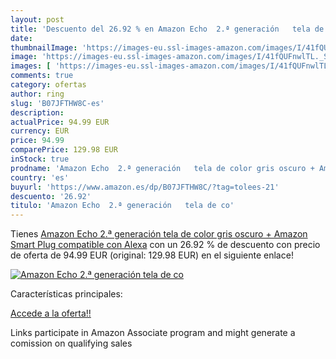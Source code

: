 ```yaml
---
layout: post
title: 'Descuento del 26.92 % en Amazon Echo  2.ª generación   tela de co'
date: 
thumbnailImage: 'https://images-eu.ssl-images-amazon.com/images/I/41fQUFnwlTL._SL200_.jpg'
image: 'https://images-eu.ssl-images-amazon.com/images/I/41fQUFnwlTL._SL200_.jpg'
images: [ 'https://images-eu.ssl-images-amazon.com/images/I/41fQUFnwlTL._SL200_.jpg' ]
comments: true
category: ofertas
author: ring
slug: 'B07JFTHW8C-es'
description:
actualPrice: 94.99 EUR
currency: EUR
price: 94.99
comparePrice: 129.98 EUR
inStock: true
prodname: 'Amazon Echo  2.ª generación   tela de color gris oscuro + Amazon Smart Plug  compatible con Alexa'
country: 'es'
buyurl: 'https://www.amazon.es/dp/B07JFTHW8C/?tag=tolees-21'
descuento: '26.92'
titulo: 'Amazon Echo  2.ª generación   tela de co'
---
```


Tienes [Amazon Echo  2.ª generación   tela de color gris oscuro + Amazon Smart Plug  compatible con Alexa](https://www.amazon.es/dp/B07JFTHW8C/?tag=tolees-21) con un 26.92 % de descuento con precio de oferta de 94.99 EUR (original: 129.98 EUR) en el siguiente enlace!

[![Amazon Echo  2.ª generación   tela de co](https://images-eu.ssl-images-amazon.com/images/I/41fQUFnwlTL._SL200_.jpg)](https://www.amazon.es/dp/B07JFTHW8C/?tag=tolees-21)

Características principales:


[Accede a la oferta!!](https://www.amazon.es/dp/B07JFTHW8C/?tag=tolees-21)

Links participate in Amazon Associate program and might generate a comission on qualifying sales


